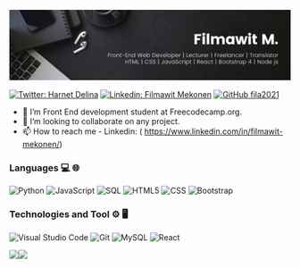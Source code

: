 <p align="center">
  <img src="https://github.com/fila2021/fila2021/blob/main/back.jpg" title="hover text">
</p>

[![Twitter: Harnet Delina](https://img.shields.io/twitter/follow/DelinaHarnet?style=social)](https://twitter.com/DelinaHarnet)
[![Linkedin: Filmawit Mekonen](https://img.shields.io/badge/-Filmawit-blue?style=flat-square&logo=Linkedin&logoColor=white&link=https://www.linkedin.com/in/filmawit-mekonen-90a078110/)](https://www.linkedin.com/in/filmawit-mekonen/)
[![GitHub fila2021](https://img.shields.io/github/followers/fila2021?label=follow&style=social)](https://github.com/fila2021)
- 🌱 I’m Front End development student at Freecodecamp.org.
- 👯 I’m looking to collaborate on any project.
- 📫 How to reach me - Linkedin: ( https://www.linkedin.com/in/filmawit-mekonen/)

### Languages 💻 🌐
![Python](https://img.shields.io/badge/-Python-000?&logo=python)
![JavaScript](https://img.shields.io/badge/-JavaScript-000?&logo=JavaScrip)
![SQL](https://img.shields.io/badge/-SQL-000?&logo=MySQL&logoColor=4479A1)
![HTML5](https://img.shields.io/badge/-HTML5-333333?style=flat&logo=HTML5) 
![CSS](https://img.shields.io/badge/-CSS-333333?style=flat&logo=CSS3)
![Bootstrap](https://img.shields.io/badge/-Bootstrap-333333?style=flat&logo=bootstrap)
### Technologies and Tool ⚙️ 🖥
![Visual Studio Code](https://img.shields.io/badge/-Visual%20Studio%20Code-333333?style=flat&logo=visual-studio-code&logoColor=007ACC)
![Git](https://img.shields.io/badge/-Git-333333?style=flat&logo=git)
![MySQL](https://img.shields.io/badge/-MySQL-333333?style=flat&logo=mysql)
![React](https://img.shields.io/badge/-React-000?&logo=React)

<a href="https://github.com/fila2021"><img height="137px" src="https://github-readme-stats.vercel.app/api?username=fila2021&hide_title=true&hide_border=true&show_icons=true&include_all_commits=true&count_private=true&line_height=21&text_color=000&icon_color=000&bg_color=0,ea6161,ffc64d,fffc4d,52fa5a&theme=graywhite" /><!-- wi*quL3fcV --><img height="137px" src="https://github-readme-stats.vercel.app/api/top-langs/?username=fila2021&hide=html&hide_title=true&hide_border=true&layout=compact&langs_count=7&exclude_repo=comp426,Redventures-Movie-Quotes&text_color=000&icon_color=fff&bg_color=0,52fa5a,4dfcff,c64dff&theme=graywhite" /></a>
  
  
  
  
  
  
  
  
  <!---
fila2021/fila2021 is a ✨ special ✨ repository because its `README.md` (this file) appears on your GitHub profile.
You can click the Preview link to take a look at your changes.
--->
